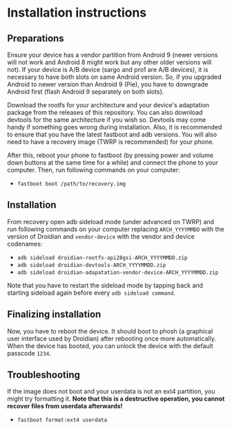 # Installation instructions

## Preparations

Ensure your device has a vendor partition from Android 9 (newer versions will not work and Android 8 might work but any other older versions will not). If your device is A/B device (sargo and pro1 are A/B devices), it is necessary to have both slots on same Android version. So, if you upgraded Android to newer version than Android 9 (Pie), you have to downgrade Android first (flash Android 9 separately on both slots).

Download the rootfs for your architecture and your device's adaptation package from the releases of this repository. You can also download devtools for the same architecture if you wish so. Devtools may come handy if something goes wrong during installation. Also, it is recommended to ensure that you have the latest fastboot and adb versions. You will also need to have a recovery image (TWRP is recommended) for your phone.

After this, reboot your phone to fastboot (by pressing power and volume down buttons at the same time for a while) and connect the phone to your computer. Then, run following commands on your computer:

* `fastboot boot /path/to/recovery.img`

## Installation

From recovery open adb sideload mode (under advanced on TWRP) and run following commands on your computer replacing `ARCH_YYYYMMDD` with the version of Droidian and `vendor-device` with the vendor and device codenames:

* `adb sideload droidian-rootfs-api28gsi-ARCH_YYYYMMDD.zip`
* `adb sideload droidian-devtools-ARCH_YYYYMMDD.zip`
* `adb sideload droidian-adapatation-vendor-device-ARCH_YYYYMMDD.zip`

Note that you have to restart the sideload mode by tapping back and starting sideload again before every `adb sideload command`.

## Finalizing installation

Now, you have to reboot the device. It should boot to phosh (a graphical user interface used by Droidian) after rebooting once more automatically. When the device has booted, you can unlock the device with the default passcode `1234`.

## Troubleshooting

If the image does not boot and your userdata is not an ext4 partition, you might try formatting it. **Note that this is a destructive operation, you cannot recover files from userdata afterwards!**

* `fastboot format:ext4 userdata`
